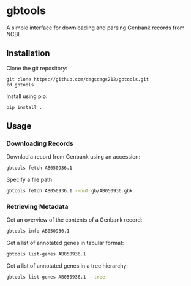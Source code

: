 # gbtools

A simple interface for downloading and parsing Genbank records from NCBI.

## Installation

Clone the git repository:
```
git clone https://github.com/dagsdags212/gbtools.git
cd gbtools
```

Install using pip:
```
pip install .
```

## Usage

### Downloading Records

Downlad a record from Genbank using an accession:
```bash
gbtools fetch AB050936.1
```

Specify a file path:
```bash
gbtools fetch AB050936.1 --out gb/AB050936.gbk
```

### Retrieving Metadata

Get an overview of the contents of a Genbank record:
```bash
gbtools info AB050936.1
```

Get a list of annotated genes in tabular format:
```bash
gbtools list-genes AB050936.1
```

Get a list of annotated genes in a tree hierarchy:
```bash
gbtools list-genes AB050936.1 --tree
```

